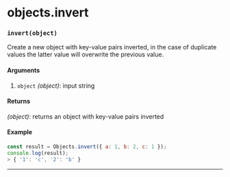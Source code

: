 # objects.invert

<!-- div class="doc-container" -->

<!-- div -->


<!-- div -->

<h3 id="invertobject"><code>invert(object)</code></h3>

Create a new object with key-value pairs inverted, in the case of duplicate values the latter value
will overwrite the previous value.

#### Arguments
1. `object` *(object)*: input string

#### Returns
*(object)*: returns an object with key-value pairs inverted

#### Example
```js
const result = Objects.invert({ a: 1, b: 2, c: 1 });
console.log(result);
> { '1': 'c', '2': 'b' }
```
---

<!-- /div -->

<!-- /div -->

<!-- /div -->
